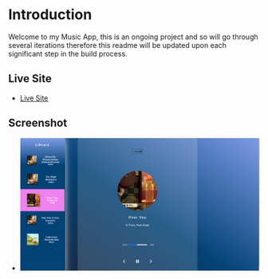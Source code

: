 # Introduction

Welcome to my Music App, this is an ongoing project and so will go through several iterations therefore this readme will be updated upon each significant step in the build process.

## Live Site

- [Live Site](https://taupe-snickerdoodle-d8e42a.netlify.app/)

## Screenshot

- ![Screenshot](/Screenshot/Screenshot.PNG)
